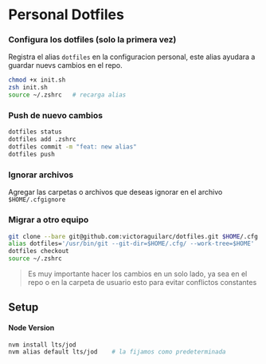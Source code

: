 # Personal Dotfiles


### Configura los dotfiles (solo la primera vez)

Registra el alias `dotfiles` en la configuracion personal, este alias ayudara a guardar nuevs cambios en el repo.

```zsh
chmod +x init.sh
zsh init.sh
source ~/.zshrc   # recarga alias
```

### Push de nuevo cambios

```zsh
dotfiles status
dotfiles add .zshrc
dotfiles commit -m "feat: new alias"
dotfiles push
```

### Ignorar archivos
Agregar las carpetas o archivos que deseas ignorar en el archivo `$HOME/.cfgignore`


### Migrar a otro equipo

```bash
git clone --bare git@github.com:victoraguilarc/dotfiles.git $HOME/.cfg
alias dotfiles='/usr/bin/git --git-dir=$HOME/.cfg/ --work-tree=$HOME'
dotfiles checkout
source ~/.zshrc
```

 > Es muy importante hacer los cambios en un solo lado, ya sea en el repo o en la carpeta de usuario
   esto para evitar conflictos constantes

## Setup

#### Node Version
```bash
nvm install lts/jod
nvm alias default lts/jod    # la fijamos como predeterminada
```
